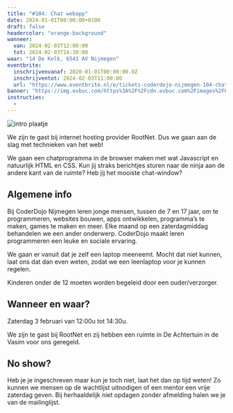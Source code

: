 ```yaml
---
title: "#104: Chat webapp"
date: 2024-01-01T00:00:00+0100
draft: false
headercolor: "orange-background"
wanneer: 
  van: 2024-02-03T12:00:00
  tot: 2024-02-03T14:30:00
waar: "14 De Kolk, 6541 AV Nijmegen"
eventbrite:
  inschrijvenvanaf: 2020-01-01T00:00:00.0Z
  inschrijventot: 2024-02-03T11:00:00
  url: "https://www.eventbrite.nl/e/tickets-coderdojo-nijmegen-104-chat-webapp-787559069377"
banner: "https://img.evbuc.com/https%3A%2F%2Fcdn.evbuc.com%2Fimages%2F674991199%2F187233351803%2F1%2Foriginal.20240115-192909?h=200&w=450&auto=format%2Ccompress&q=75&sharp=10&s=12c452cfd295a09e35ba38e24e7e395b"
instructies:
  - 
---
```


![intro plaatje](https://img.evbuc.com/https%3A%2F%2Fcdn.evbuc.com%2Fimages%2F674991199%2F187233351803%2F1%2Foriginal.20240115-192909?h=200&w=450&auto=format%2Ccompress&q=75&sharp=10&s=12c452cfd295a09e35ba38e24e7e395b)



We zijn te gast bij internet hosting provider RootNet. Dus we gaan aan de slag met technieken van het web!

<!--more-->



We gaan een chatprogramma in de browser maken met wat Javascript en natuurlijk HTML en CSS. Kun jij straks berichtjes sturen naar de ninja aan de andere kant van de ruimte? Heb jij het mooiste chat-window?
## Algemene info

Bij CoderDojo Nijmegen leren jonge mensen, tussen de 7 en 17 jaar, om te programmeren, websites bouwen, apps ontwikkelen, programma’s te maken, games te maken en meer. Elke maand op een zaterdagmiddag behandelen we een ander onderwerp. CoderDojo maakt leren programmeren een leuke en sociale ervaring.

We gaan er vanuit dat je zelf een laptop meeneemt. Mocht dat niet kunnen, laat ons dat dan even weten, zodat we een leenlaptop voor je kunnen regelen.

Kinderen onder de 12 moeten worden begeleid door een ouder/verzorger.
## Wanneer en waar?

Zaterdag 3 februari van 12:00u tot 14:30u.

We zijn te gast bij RootNet en zij hebben een ruimte in De Achtertuin in de Vasim voor ons geregeld.
## No show?

Heb je je ingeschreven maar kun je toch niet, laat het dan op tijd weten! Zo kunnen we mensen op de wachtlijst uitnodigen of een mentor een vrije zaterdag geven. Bij herhaaldelijk niet opdagen zonder afmelding halen we je van de mailinglijst.